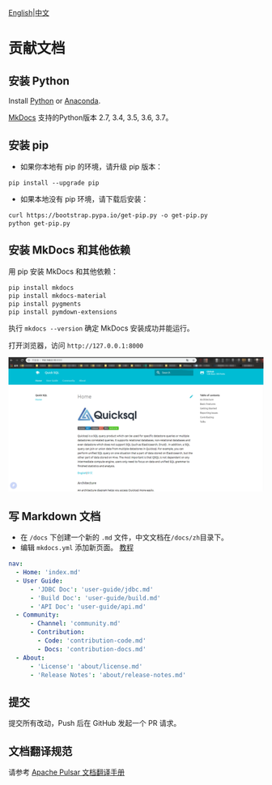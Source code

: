[English](../../community/contribution-docs.md)|[中文](./contribution-docs.md)

# **贡献文档**

## 安装 Python
Install [Python](https://www.python.org/) or [Anaconda](https://www.anaconda.com/).

[MkDocs](https://www.mkdocs.org/) 支持的Python版本 2.7, 3.4, 3.5, 3.6, 3.7。

## 安装 pip 
- 如果你本地有 pip 的环境，请升级 pip 版本：

```
pip install --upgrade pip
```

- 如果本地没有 pip 环境，请下载后安装：

```shell
curl https://bootstrap.pypa.io/get-pip.py -o get-pip.py
python get-pip.py
```

## 安装 MkDocs 和其他依赖
用 pip 安装 MkDocs 和其他依赖： 

```shell
pip install mkdocs
pip install mkdocs-material
pip install pygments
pip install pymdown-extensions
```

执行 `mkdocs --version` 确定 MkDocs 安装成功并能运行。

打开浏览器，访问 `http://127.0.0.1:8000`

![screenshot](../../images/screenshot.png)

## 写 Markdown 文档
- 在 `/docs` 下创建一个新的 `.md` 文件，中文文档在`/docs/zh`目录下。
- 编辑 `mkdocs.yml` 添加新页面。 [教程](https://www.mkdocs.org/#adding-pages)

```yml
nav:
  - Home: 'index.md'
  - User Guide:
      - 'JDBC Doc': 'user-guide/jdbc.md'
      - 'Build Doc': 'user-guide/build.md'
      - 'API Doc': 'user-guide/api.md'
  - Community:
      - Channel: 'community.md'
      - Contribution:
        - Code: 'contribution-code.md'
        - Docs: 'contribution-docs.md'
  - About:
      - 'License': 'about/license.md'
      - 'Release Notes': 'about/release-notes.md'
```

## 提交

提交所有改动，Push 后在 GitHub 发起一个 PR 请求。

## 文档翻译规范

请参考 [Apache Pulsar 文档翻译手册](https://github.com/apache/pulsar-translation/blob/master/README_zh-CN.md)  